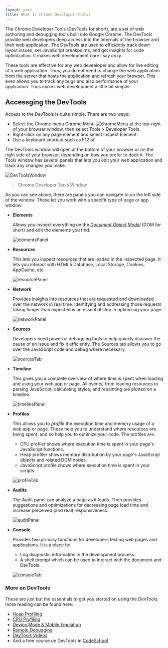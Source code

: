 ```yaml
---
layout: post
title: What Is Chrome Developer Tools?
---
```


The Chrome Developer Tools (DevTools for short), are a set of web authoring and debugging tools built into Google Chrome. The DevTools provide web developers deep access into the internals of the browser and their web application. The DevTools are used to efficiently track down layout issues, set JavaScript breakpoints, and get insights for code optimization. It makes web development dare I say *easy*.

These tools are effective for any web deveeloper and allow for live editing of a web application. Thus, you do not need to change the web application from the server that hosts the application and refresh your browser. This even allows you to track any bugs and also performance of your application. Thus makes web development a little bit simpler.

## Accessging the DevTools

Access to the DevTools is quite simple. There are two ways:
+ Select the Chrome menu Chrome Menu ![chromeMenu](https://developer.chrome.com/devtools/images/chrome-menu.png) at the top-right of your browser window, then select Tools > Developer Tools.
+ Right-click on any page element and select Inspect Element.
+ Use a keyboard shortcut such as F12 of

The DevTools window will open at the bottom of your browser or on the right side of your browser, depending on how you prefer to dock it.
The Tools window has several panels that lets you edit your web application and track any changes you make.

  ![DevToolsWindow](https://developer.chrome.com/devtools/images/devtools-window.png)
> Chrome Developer Tools Window  


As you can see above, there are panels you can navigate to on the left side of the window. These let you work with a specifit type of page or app window.


+ **Elements**
  
  Allows you inspect everything on the [*Document Object Model*](https://en.wikipedia.org/wiki/Document_Object_Model "More on DOM") (DOM for short) and edit the elements you find.
  
  ![elementsPanel](https://developer.chrome.com/devtools/images/elements-panel.png "Elements Panel")


+ **Resources**

  This lets you inspect resources that are loaded in the inspected page. It lets you interact with HTML5 Database, Local Storage, Cookies, AppCache, etc.

  ![resourcePanel](https://developer.chrome.com/devtools/images/resources-panel.png "Resource panel")


+ **Network**
  
  Provides insights into resources that are requested and downloaded over the network in real time. Identifying and addressing those requests taking longer than expected is an essential step in optimizing your page.

  ![networkPanel](https://developer.chrome.com/devtools/images/network-panel.png "Network Panel")


+ **Sources**
  
  Developers need powerful debugging tools to help quickly discover the cause of an issue and fix it efficiently. The Sources tab allows you to go over the JavaScript code and debug where necessary. 

  ![sourcesTab](https://developer.chrome.com/devtools/images/js-debugging.png "Sources Tab")
  
  
+ **Timeline**
  
  This gives you a complete overview of where time is spent when loading and using your web app or page. All events, from loading resources to parsing JavaScript, calculating styles, and repainting are plotted on a timeline.
  
  ![timelinePanel](https://developer.chrome.com/devtools/images/timeline-panel.png "Timeline Panel")
   

+ **Profiles**
  
  This allows you to *profile* the execution time and memory usage of a web app or page. These help you to understand where resources are being spent, and so help you to optimize your code. The profiles are:
  
  + CPU profiler shows where execution time is spent in your page's JavaScript functions.
  + Heap profiler shows memory distribution by your page's JavaScript objects and related DOM nodes.
  + JavaScript profile shows where execution time is spent in your scripts

  ![profileTab](https://developer.chrome.com/devtools/images/profiles-panel.png "Profile Tab")
  

+ **Audits**
  
  The Audit panel can analyze a page as it loads. Then provides suggestions and optimizations for decreasing page load time and increase perceived (and real) responsiveness.

  ![auditPanel](https://developer.chrome.com/devtools/images/audits-panel.png "Audit Panel")


+ **Console**
  
  Provides two primary functions for developers testing web pages and applications. It is a place to:

  * Log diagnostic information in the development process.
  * A shell prompt which can be used to interact with the document and DevTools.

  ![consoleTab](https://developer.chrome.com/devtools/docs/console-files/expression-evaluation.png "Console Tab")
  
  
### More on DevTools

These are just but the essentials to get you started on using the DevTools, more reading can be found here:


 + [Heap Profiling](https://developer.chrome.com/devtools/docs/heap-profiling)
 + [CPU Profiling](https://developer.chrome.com/devtools/docs/cpu-profiling)
 + [Device Mode & Mobile Emulation](https://developer.chrome.com/devtools/docs/device-mode)
 + [Remote Debugging](https://developer.chrome.com/devtools/docs/remote-debugging)
 + [DevTools Videos](https://developer.chrome.com/devtools/docs/videos)
 + And a free course on DevTools in [CodeSchool](http://discover-devtools.codeschool.com/)
